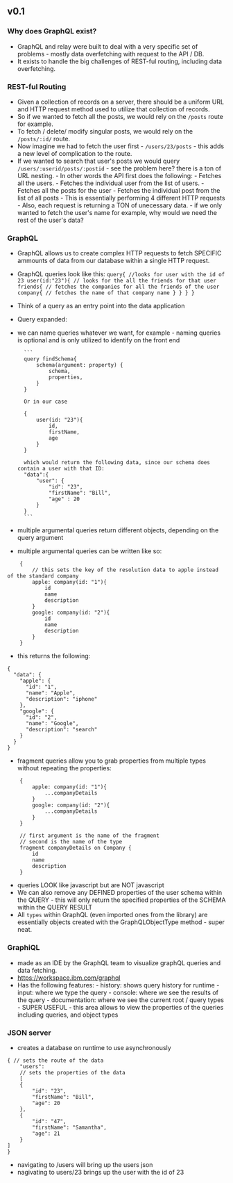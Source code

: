 ## v0.1

### Why does GraphQL exist?

* GraphQL and relay were built to deal with a very specific set of problems - mostly data overfetching with request to the API / DB.
* It exists to handle the big challenges of REST-ful routing, including data overfetching.

### REST-ful Routing

* Given a collection of records on a server, there should be a uniform URL and HTTP request method used to utilize that collection of records.
* So if we wanted to fetch all the posts, we would rely on the `/posts` route for example.
* To fetch / delete/ modify singular posts, we would rely on the `/posts/:id/` route.
* Now imagine we had to fetch the user first - `/users/23/posts` - this adds a new level of complication to the route.
* If we wanted to search that user's posts we would query `/users/:userid/posts/:postid` - see the problem here? there is a ton of URL nesting. - In other words the API first does the following: - Fetches all the users. - Fetches the individual user from the list of users. - Fetches all the posts for the user - Fetches the individual post from the list of all posts - This is essentially performing 4 different HTTP requests - Also, each request is returning a TON of unecessary data. - if we only wanted to fetch the user's name for example, why would we need the rest of the user's data?

### GraphQL

* GraphQL allows us to create complex HTTP requests to fetch SPECIFIC ammounts of data from our database within a single HTTP request.
* GraphQL queries look like this: `query{ //looks for user with the id of 23 user(id:"23"){ // looks for the all the friends for that user friends{ // fetches the companies for all the friends of the user company{ // fetches the name of that company name } } } }`
* Think of a query as an entry point into the data application
* Query expanded:
* we can name queries whatever we want, for example - naming queries is optional and is only utilized to identify on the front end

      	```
      	query findSchema{
      		schema(argument: property) {
      			schema,
      			properties,
      		}
      	}

      	Or in our case

      	{
      		user(id: "23"){
      			id,
      			firstName,
      			age
      		}
      	}

      	which would return the following data, since our schema does contain a user with that ID:
      	"data":{
      		"user": {
      			"id": "23",
      			"firstName": "Bill",
      			"age" : 20
      		}
      	}
      	```

* multiple argumental queries return different objects, depending on the query argument
* multiple argumental queries can be written like so:

```
	{
		// this sets the key of the resolution data to apple instead of the standard company
		apple: company(id: "1"){
			id
			name
			description
		}
		google: company(id: "2"){
			id
			name
			description
		}
	}
```

* this returns the following:

```
{
  "data": {
    "apple": {
      "id": "1",
      "name": "Apple",
      "description": "iphone"
    },
    "google": {
      "id": "2",
      "name": "Google",
      "description": "search"
    }
  }
}
```

* fragment queries allow you to grab properties from multiple types without repeating the properties:

```
	{
		apple: company(id: "1"){
			...companyDetails
		}
		google: company(id: "2"){
			...companyDetails
		}
	}

	// first argument is the name of the fragment
	// second is the name of the type
	fragment companyDetails on Company {
		id
		name
		description
	}
```

* queries LOOK like javascript but are NOT javascript
* We can also remove any DEFINED properties of the user schema within the QUERY - this will only return the specified properties of the SCHEMA within the QUERY RESULT
* All `types` within GraphQL (even imported ones from the library) are essentially objects created with the GraphQLObjectType method - super neat.

### GraphiQL

* made as an IDE by the GraphQL team to visualize graphQL queries and data fetching.
* https://workspace.ibm.com/graphql
* Has the following features: - history: shows query history for runtime - input: where we type the query - console: where we see the results of the query - documentation: where we see the current root / query types - SUPER USEFUL - this area allows to view the properties of the queries including queries, and object types

### JSON server

* creates a database on runtime to use asynchronously

```
{ // sets the route of the data
	"users":
	// sets the properties of the data
	[
	{
		"id": "23",
		"firstName": "Bill",
		"age": 20
	},
	{
		"id": "47",
		"firstName": "Samantha",
		"age": 21
	}
]
}
```

* navigating to /users will bring up the users json
* nagivating to users/23 brings up the user with the id of 23
